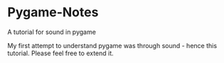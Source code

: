 # Pygame-Notes
A tutorial for sound in pygame

My first attempt to understand pygame was through sound - hence this tutorial.
Please feel free to extend it.
